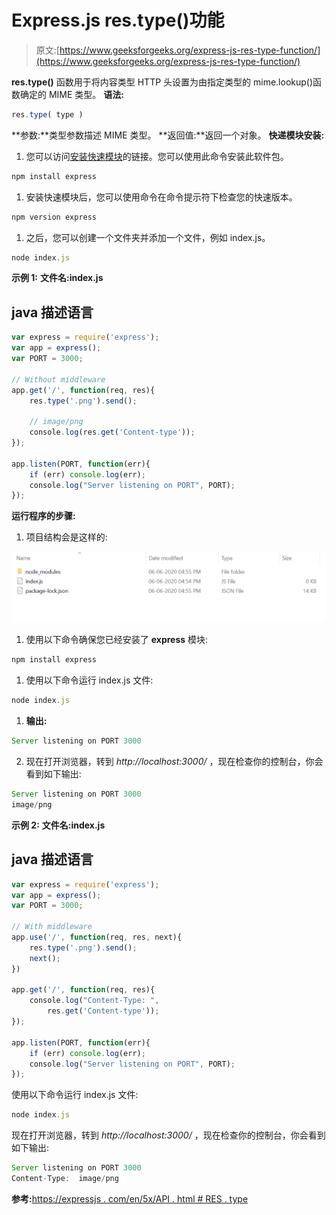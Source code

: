 # Express.js res.type()功能

> 原文:[https://www.geeksforgeeks.org/express-js-res-type-function/](https://www.geeksforgeeks.org/express-js-res-type-function/)

**res.type()** 函数用于将内容类型 HTTP 头设置为由指定类型的 mime.lookup()函数确定的 MIME 类型。
**语法:**

```js
res.type( type )
```

**参数:**类型参数描述 MIME 类型。
**返回值:**返回一个对象。
**快递模块安装:**

1.  您可以访问[安装快速模块](https://www.npmjs.com/package/express)的链接。您可以使用此命令安装此软件包。

```js
npm install express
```

1.  安装快速模块后，您可以使用命令在命令提示符下检查您的快速版本。

```js
npm version express
```

1.  之后，您可以创建一个文件夹并添加一个文件，例如 index.js。

```js
node index.js
```

**示例 1:** **文件名:index.js**

## java 描述语言

```js
var express = require('express');
var app = express();
var PORT = 3000;

// Without middleware
app.get('/', function(req, res){
    res.type('.png').send();

    // image/png
    console.log(res.get('Content-type'));
});

app.listen(PORT, function(err){
    if (err) console.log(err);
    console.log("Server listening on PORT", PORT);
});
```

**运行程序的步骤:**

1.  项目结构会是这样的:

![](img/3209d9b4369c180282a34be8070d7d6e.png)

1.  使用以下命令确保您已经安装了 **express** 模块:

```js
npm install express
```

1.  使用以下命令运行 index.js 文件:

```js
node index.js
```

1.  **输出:**

```js
Server listening on PORT 3000
```

2.  现在打开浏览器，转到 *http://localhost:3000/* ，现在检查你的控制台，你会看到如下输出:

```js
Server listening on PORT 3000
image/png
```

**示例 2:** **文件名:index.js**

## java 描述语言

```js
var express = require('express');
var app = express();
var PORT = 3000;

// With middleware
app.use('/', function(req, res, next){
    res.type('.png').send();
    next();
})

app.get('/', function(req, res){
    console.log("Content-Type: ",
        res.get('Content-type'));
});

app.listen(PORT, function(err){
    if (err) console.log(err);
    console.log("Server listening on PORT", PORT);
});
```

使用以下命令运行 index.js 文件:

```js
node index.js
```

现在打开浏览器，转到 *http://localhost:3000/* ，现在检查你的控制台，你会看到如下输出:

```js
Server listening on PORT 3000
Content-Type:  image/png
```

**参考:**[https://expressjs . com/en/5x/API . html # RES . type](https://expressjs.com/en/5x/api.html#res.type)